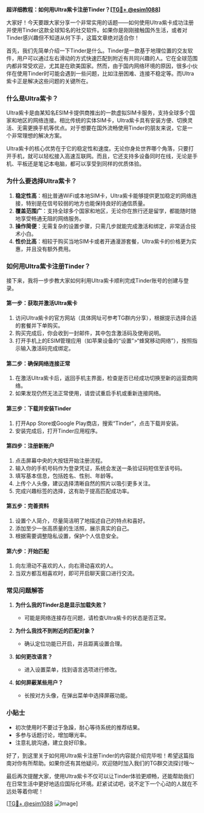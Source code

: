 **超详细教程：如何用Ultra紫卡注册Tinder？[[TG💪+ @esim1088](https://t.me/s/esim1088)]**

大家好！今天要跟大家分享一个非常实用的话题——如何使用Ultra紫卡成功注册并使用Tinder这款全球知名的社交软件。如果你是刚刚接触国外生活，或者对Tinder感兴趣但不知道从何下手，这篇文章绝对适合你！

首先，我们先简单介绍一下Tinder是什么。Tinder是一款基于地理位置的交友软件，用户可以通过左右滑动的方式快速匹配到附近有共同兴趣的人。它在全球范围内都非常受欢迎，尤其是在欧美国家。然而，由于国内网络环境的原因，很多小伙伴在使用Tinder时可能会遇到一些问题，比如注册困难、连接不稳定等。而Ultra紫卡正是解决这些问题的关键所在。

### **什么是Ultra紫卡？**
Ultra紫卡是由某知名ESIM卡提供商推出的一款虚拟SIM卡服务，支持全球多个国家和地区的网络连接。相比传统的实体SIM卡，Ultra紫卡具有安装方便、切换灵活、无需更换手机等优点。对于想要在国外流畅使用Tinder的朋友来说，它是一个非常理想的解决方案。

Ultra紫卡的核心优势在于它的稳定性和速度。无论你身处世界哪个角落，只要打开手机，就可以轻松接入高速互联网。而且，它还支持多设备同时在线，无论是手机、平板还是笔记本电脑，都可以享受到同样的优质体验。

### **为什么要选择Ultra紫卡？**
1. **稳定性高**：相比普通WiFi或本地SIM卡，Ultra紫卡能够提供更加稳定的网络连接，特别是在信号较弱的地方也能保持良好的通信质量。
2. **覆盖范围广**：支持全球多个国家和地区，无论你在旅行还是留学，都能随时随地享受畅通无阻的网络服务。
3. **操作简便**：无需复杂的设置步骤，只需几步就能完成激活和绑定，非常适合技术小白。
4. **性价比高**：相较于购买当地SIM卡或者开通漫游套餐，Ultra紫卡的价格更为实惠，并且没有额外费用。

### **如何用Ultra紫卡注册Tinder？**
接下来，我将一步步教大家如何利用Ultra紫卡顺利完成Tinder账号的创建与登录。

#### **第一步：获取并激活Ultra紫卡**
1. 访问Ultra紫卡的官方网站（具体网址可参考TG群内分享），根据提示选择合适的套餐并下单购买。
2. 购买完成后，你会收到一封邮件，其中包含激活码及使用说明。
3. 打开手机上的ESIM管理应用（如苹果设备的“设置”>“蜂窝移动网络”），按照指示输入激活码完成绑定。

#### **第二步：确保网络连接正常**
1. 在激活Ultra紫卡后，返回手机主界面，检查是否已经成功切换至新的运营商网络。
2. 如果发现仍然无法正常使用，请尝试重启手机或重新连接网络。

#### **第三步：下载并安装Tinder**
1. 打开App Store或Google Play商店，搜索“Tinder”，点击下载并安装。
2. 安装完成后，打开Tinder应用程序。

#### **第四步：注册新账户**
1. 点击屏幕中央的大按钮开始注册流程。
2. 输入你的手机号码作为登录凭证，系统会发送一条验证码短信至该号码。
3. 填写基本信息，包括姓名、性别、年龄等。
4. 上传个人头像，建议选择清晰自然的照片以吸引更多关注。
5. 完成兴趣标签的选择，这有助于提高匹配成功率。

#### **第五步：完善资料**
1. 设置个人简介，尽量简洁明了地描述自己的特点和喜好。
2. 添加至少一张高质量的生活照，展示真实的自己。
3. 根据需要调整隐私设置，保护个人信息安全。

#### **第六步：开始匹配**
1. 向左滑动不喜欢的人，向右滑动喜欢的人。
2. 当双方都互相喜欢时，即可开启聊天窗口进行交流。

### **常见问题解答**
1. **为什么我的Tinder总是显示加载失败？**
   - 可能是网络连接存在问题，请检查Ultra紫卡的状态是否正常。
   
2. **为什么我找不到附近的匹配对象？**
   - 确认定位功能已开启，并且距离设置合理。
   
3. **如何更改语言？**
   - 进入设置菜单，找到语言选项进行修改。

4. **如何屏蔽某些用户？**
   - 长按对方头像，在弹出菜单中选择屏蔽功能。

### **小贴士**
- 初次使用时不要过于急躁，耐心等待系统的推荐结果。
- 多参与话题讨论，增加曝光率。
- 注意礼貌沟通，建立良好印象。

好了，到这里关于如何用Ultra紫卡注册Tinder的内容就介绍完毕啦！希望这篇指南对你有所帮助。如果你还有其他疑问，欢迎随时加入我们的TG群交流探讨哦～

最后再次提醒大家，使用Ultra紫卡不仅可以让Tinder体验更顺畅，还能帮助我们在日常生活中更好地适应国际化环境。赶紧试试吧，说不定下一个心动的人就在不远处等着你呢！

[[TG💪+ @esim1088](https://t.me/s/esim1088) ![Image](https://i.postimg.cc/4NQfJmqS/Snipaste-2025-05-13-00-14-12.png)]